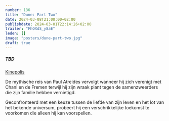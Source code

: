 ```yaml
---
number: 136
title: "Dune: Part Two"
date: 2024-03-08T21:00:00+02:00
publishdate: 2024-03-01T22:14:26+02:00
trailer: "FhOXdS_y8aE"
leden: []
image: "posters/dune-part-two.jpg"
draft: true
---
```


##### TBD

[Kinepolis](https://kinepolis.be/nl/movies/detail/21341/HO00008952/0/dune-part-two)

De mythische reis van Paul Atreides vervolgt wanneer hij zich verenigt
met Chani en de Fremen terwijl hij zijn wraak plant tegen de
samenzweerders die zijn familie hebben vernietigd.
<!--more-->
Geconfronteerd met een keuze tussen de liefde van zijn leven
en het lot van het bekende universum, probeert hij een
verschrikkelijke toekomst te voorkomen die alleen hij kan voorspellen.
